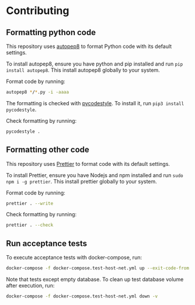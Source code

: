 # Contributing

## Formatting python code

This repository uses [autopep8](https://pypi.org/project/autopep8/) to format Python code with its default settings.

To install autopep8, ensure you have python and pip installed and run `pip install autopep8`. This install autopep8 globally to your system.

Format code by running:

```sh
autopep8 */*.py -i -aaaa
```

The formatting is checked with [pycodestyle](https://pypi.org/project/pycodestyle/). To install it, run `pip3 install pycodestyle`.

Check formatting by running:

```sh
pycodestyle .
```

## Formatting other code

This repository uses [Prettier](https://prettier.io/) to format code with its default settings.

To install Prettier, ensure you have Nodejs and npm installed and run `sudo npm i -g prettier`. This install prettier globally to your system.

Format code by running:

```sh
prettier . --write
```

Check formatting by running:

```sh
prettier . --check
```

## Run acceptance tests

To execute acceptance tests with docker-compose, run:

```sh
docker-compose -f docker-compose.test-host-net.yml up --exit-code-from test
```

Note that tests except empty database. To clean up test database volume after execution, run:

```sh
docker-compose -f docker-compose.test-host-net.yml down -v
```
